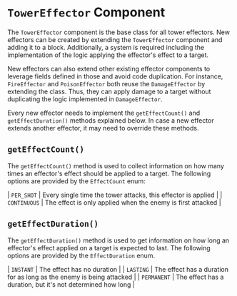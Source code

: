 # `TowerEffector` Component

The `TowerEffector` component is the base class for all tower effectors.
New effectors can be created by extending the `TowerEffector` component and adding it to a block.
Additionally, a system is required including the implementation of the logic applying the effector's effect to a target.

New effectors can also extend other existing effector components to leverage fields defined in those and avoid code duplication.
For instance, `FireEffector` and `PoisonEffector` both reuse the `DamageEffector` by extending the class.
Thus, they can apply damage to a target without duplicating the logic implemented in `DamageEffector`.

Every new effector needs to implement the `getEffectCount()` and `getEffectDuration()` methods explained below.
In case a new effector extends another effector, it may need to override these methods.

## `getEffectCount()`

The `getEffectCount()` method is used to collect information on how many times an effector's effect should be applied to a target.
The following options are provided by the `EffectCount` enum:

| `PER_SHOT`   | Every single time the tower attacks, this effector is applied |
| `CONTINUOUS` | The effect is only applied when the enemy is first attacked   |

## `getEffectDuration()`
The `getEffectDuration()` method is used to get information on how long an effector's effect applied on a target is expected to last.
The following options are provided by the `EffectDuration` enum.

| `INSTANT`   | The effect has no duration                                           |
| `LASTING`   | The effect has a duration for as long as the enemy is being attacked |
| `PERMANENT` | The effect has a duration, but it's not determined how long          |
